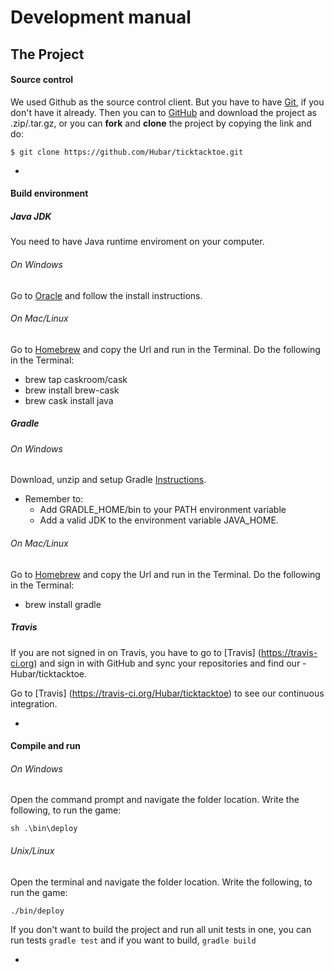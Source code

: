 # Development manual

## The Project

#### Source control
We used Github as the source control client. But you have to have [Git](http://git-scm.com), if you don't have it already. Then you can to [GitHub](https://github.com/Hubar/ticktacktoe) and download the project as .zip/.tar.gz, or you can **fork** and **clone** the project by copying the link and do: 

	$ git clone https://github.com/Hubar/ticktacktoe.git 
-
####  Build environment

##### Java JDK
You need to have Java runtime enviroment on your computer. 

###### On Windows
Go to [Oracle](http://www.oracle.com/technetwork/java/javase/downloads/jdk8-downloads-2133151.html) and follow the install instructions. 

###### On Mac/Linux 
Go to [Homebrew](http://brew.sh) and copy the Url and run in the Terminal. Do the following in the Terminal:

 - brew tap caskroom/cask
 - brew install brew-cask
 - brew cask install java

##### Gradle

###### On Windows
Download, unzip and setup Gradle [Instructions]( https://docs.gradle.org/current/userguide/installation.html "Follow these instructions"). 
   
- Remember to:
    - Add GRADLE_HOME/bin to your PATH environment variable
    - Add a valid JDK to the environment variable JAVA_HOME.

###### On Mac/Linux 
Go to [Homebrew](http://brew.sh) and copy the Url and run in the Terminal. Do the following in the Terminal:

- brew install gradle

##### Travis
If you are not signed in on Travis, you have to go to [Travis] (https://travis-ci.org) and sign in with GitHub and sync your repositories and find our - Hubar/ticktacktoe.

Go to [Travis] (https://travis-ci.org/Hubar/ticktacktoe) to see our continuous integration. 

-
#### Compile and run

###### On Windows
Open the command prompt and navigate the folder location. Write the following, to run the game:

	sh .\bin\deploy

###### Unix/Linux
Open the terminal and navigate the folder location. Write the following, to run the game:

	./bin/deploy

If you don't want to build the project and run all unit tests in one, you can run tests ```gradle test``` and if you want to build, ```gradle build```

-
